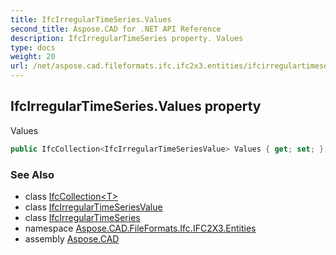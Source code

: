 ```yaml
---
title: IfcIrregularTimeSeries.Values
second_title: Aspose.CAD for .NET API Reference
description: IfcIrregularTimeSeries property. Values
type: docs
weight: 20
url: /net/aspose.cad.fileformats.ifc.ifc2x3.entities/ifcirregulartimeseries/values/
---
```

## IfcIrregularTimeSeries.Values property

Values

```csharp
public IfcCollection<IfcIrregularTimeSeriesValue> Values { get; set; }
```

### See Also

* class [IfcCollection&lt;T&gt;](../../../aspose.cad.fileformats.ifc/ifccollection-1/)
* class [IfcIrregularTimeSeriesValue](../../ifcirregulartimeseriesvalue/)
* class [IfcIrregularTimeSeries](../)
* namespace [Aspose.CAD.FileFormats.Ifc.IFC2X3.Entities](../../ifcirregulartimeseries/)
* assembly [Aspose.CAD](../../../)


